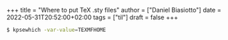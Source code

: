 +++
title = "Where to put TeX .sty files"
author = ["Daniel Biasiotto"]
date = 2022-05-31T20:52:00+02:00
tags = ["til"]
draft = false
+++

```bash
$ kpsewhich -var-value=TEXMFHOME
```
